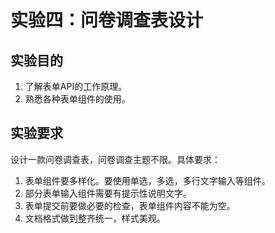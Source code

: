 # 实验四：问卷调查表设计

## 实验目的

1. 了解表单API的工作原理。
2. 熟悉各种表单组件的使用。

## 实验要求

设计一款问卷调查表，问卷调查主题不限。具体要求：

1. 表单组件要多样化。要使用单选，多选，多行文字输入等组件。
2. 部分表单输入组件需要有提示性说明文字。
3. 表单提交前要做必要的检查，表单组件内容不能为空。
4. 文档格式做到整齐统一，样式美观。
